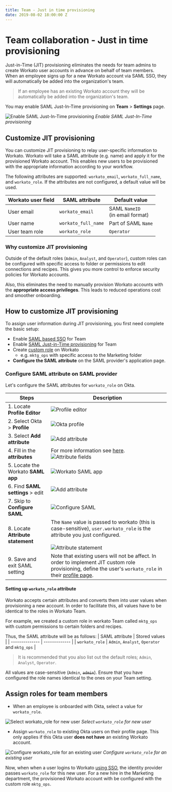 ```yaml
---
title: Team - Just in time provisioning
date: 2019-08-02 18:00:00 Z
---
```


# Team collaboration - Just in time provisioning
Just-in-Time (JIT) provisioning eliminates the needs for team admins to create Workato user accounts in advance on behalf of team members. When an employee signs up for a new Workato account via SAML SSO, they will automatically be added into the organization's team.

> If an employee has an existing Workato account they will be automatically be added into the organization's team.

You may enable SAML Just-In-Time provisioning on **Team** > **Settings** page.

![Enable SAML Just-In-Time provisioning](/assets/images/user-accounts-and-teams/jit-provisioning/saml-jitp.png)
*Enable SAML Just-In-Time provisioning*

## Customize JIT provisioning
You can customize JIT provisioning to relay user-specific information to Workato. Workato will take a SAML attribute (e.g. name) and apply it for the provisioned Workato account. This enables new users to be provisioned with the appropriate information according to your workflow.

The following attributes are supported: `workato_email`, `workato_full_name`, and `workato_role`. If the attributes are not configured, a default value will be used.

| Workato user field  | SAML attribute      | Default value                      |
| ------------------- | ------------------- | ---------------------------------- |
| User email          | `workato_email`     | SAML `NameID`<br>(in email format) |
| User name           | `workato_full_name` | Part of SAML `Name`                |
| User team role      | `workato_role`      | `Operator`                         |

### Why customize JIT provisioning
Outside of the default roles (`Admin`, `Analyst`, and `Operator`), custom roles can be configured with specific access to folder or permissions to edit connections and recipes. This gives you more control to enforce security policies for Workato accounts.

Also, this eliminates the need to manually provision Workato accounts with the **appropriate access privileges**. This leads to reduced operations cost and smoother onboarding.

## How to customize JIT provisioning
To assign user information during JIT provisioning, you first need complete the basic setup:
- Enable [SAML based SSO](/user-accounts-and-teams/single-sign-on.md) for Team
- Enable [SAML Just-in-Time provisioning](#team-collaboration-just-in-time-provisioning) for Team
- Create [custom role](/user-accounts-and-teams/team-collaboration.md#custom-roles) on Workato
    + e.g. `mktg_ops` with specific access to the Marketing folder
- **Configure the SAML attribute** on the SAML provider's application page.

### Configure SAML attribute on SAML provider
Let's configure the SAML attributes for `workato_role` on Okta.

| Steps                              | Description |
| ---------------------------------- | --- |
| 1. Locate **Profile Editor**       | ![Profile editor](/assets/images/user-accounts-and-teams/jit-provisioning/okta-profile-editor.png) |
| 2. Select Okta > **Profile**       | ![Okta profile](/assets/images/user-accounts-and-teams/jit-provisioning/okta-profile.png) |
| 3. Select **Add attribute**        | ![Add attribute](/assets/images/user-accounts-and-teams/jit-provisioning/add-attribute.png) |
| 4. Fill in the **attributes**      | For more information see [here](#setting-up-`workato-role`-attribute).<br>![Attribute fields](/assets/images/user-accounts-and-teams/jit-provisioning/attribute-fields.png) |
| 5. Locate the Workato **SAML app** | ![Workato SAML app](/assets/images/user-accounts-and-teams/jit-provisioning/workato-saml-app.png) |
| 6. Find **SAML settings** > edit   | ![Add attribute](/assets/images/user-accounts-and-teams/jit-provisioning/saml-app-setting.png) |
| 7. Skip to **Configure SAML**      | ![Configure SAML](/assets/images/user-accounts-and-teams/jit-provisioning/configure-saml.png) |
| 8. Locate **Attribute statement**  | The `Name` value is passed to workato (this is case-sensitive), `user.workato_role` is the attribute you just configured.<br><br> ![Attribute statement](/assets/images/user-accounts-and-teams/jit-provisioning/attribute-statement.png) |
| 9. Save and exit SAML setting       | Note that existing users will not be affect. In order to implement JIT custom role provisioning, define the user's `workato_role` in their [profile page](#assign-roles-for-team-members). |

#### Setting up `workato_role` attribute
Workato accepts certain attributes and converts them into user values when provisioning a new account. In order to facilitate this, all values have to be identical to the roles in Workato Team.

For example, we created a custom role in workato Team called `mktg_ops` with custom permissions to certain folders and recipes.

Thus, the SAML attribute will be as follows:
| SAML attribute | Stored values |
| -------------- | ------------- |
| `workato_role` | `Admin`, `Analyst`, `Operator` and `mktg_ops` |

>It is recommended that you also list out the default roles; `Admin`, `Analyst`, `Operator`.

All values are case-sensitive (`Admin`, ~~`admin`~~). Ensure that you have configured the role names identical to the ones on your Team setting.

## Assign roles for team members
- When an employee is onboarded with Okta, select a value for `workato_role`.

![Select workato_role for new user](/assets/images/user-accounts-and-teams/jit-provisioning/new-user-custom-role.png)
*Select `workato_role` for new user*

- Assign `workato_role` to existing Okta users on their profile page. This only applies if this Okta user **does not have** an existing Workato account.

![Configure workato_role for an existing user](/assets/images/user-accounts-and-teams/jit-provisioning/assign-current-user.gif)
*Configure `workato_role` for an existing user*

Now, when when a user logins to Workato [using SSO](/user-accounts-and-teams/single-sign-on.md), the identity provider passes `workato_role` for this new user. For a new hire in the Marketing department, the provisioned Workato account with be configured with the custom role `mktg_ops`.
